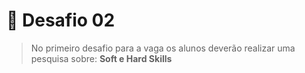 # 🤖 Desafio 02

> No primeiro desafio para a vaga os alunos deverão realizar uma pesquisa sobre:  **Soft e Hard Skills**
> 